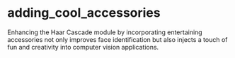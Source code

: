 # adding_cool_accessories
 Enhancing the Haar Cascade module by incorporating entertaining accessories not only improves face identification but also injects a touch of fun and creativity into computer vision applications.
